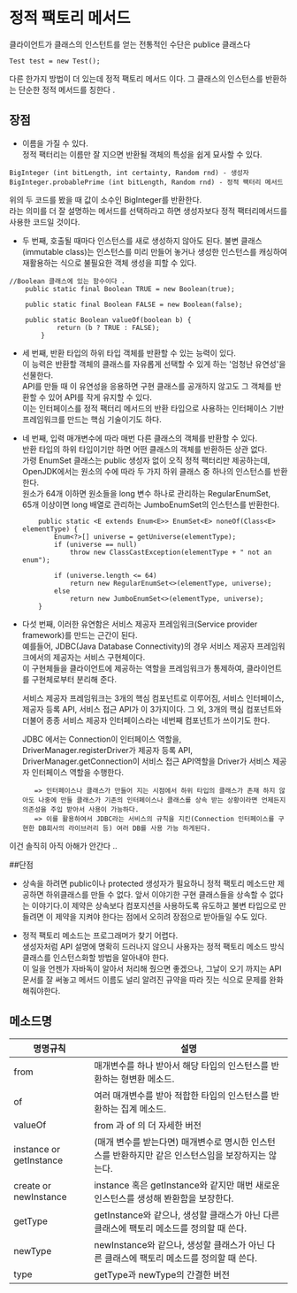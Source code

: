 # 정적 팩토리 메서드
 
 클라이언트가 클래스의 인스턴트를 얻는 전통적인 수단은 publice 클래스다
~~~
Test test = new Test();
~~~
다른 한가지 방법이 더 있는데 정적 팩토리 메서드 이다. 그 클래스의 인스턴스를 반환하는 단순한 정적 메서드를 칭한다 .


## 장점 
- 이름을 가질 수 있다.  
정적 팩터리는 이름만 잘 지으면 반환될 객체의 특성을 쉽게 묘사할 수 있다.
~~~    
BigInteger (int bitLength, int certainty, Random rnd) - 생성자  
BigInteger.probablePrime (int bitLength, Random rnd) - 정적 팩터리 메서드  
~~~
위의 두 코드를 봤을 때 값이 소수인 BigInteger를 반환한다.  
라는 의미를 더 잘 설명하는 메서드를 선택하라고 하면 생성자보다 정적 팩터리메서드를 사용한 코드일 것이다.

- 두 번째, 호출될 때마다 인스턴스를 새로 생성하지 않아도 된다.
불변 클래스(immutable class)는 인스턴스를 미리 만들어 놓거나 생성한 인스턴스를 캐싱하여 재활용하는 식으로 불필요한 객체 생성을 피할 수 있다.
~~~
//Boolean 클래스에 있는 함수이다 .
    public static final Boolean TRUE = new Boolean(true);

    public static final Boolean FALSE = new Boolean(false);

    public static Boolean valueOf(boolean b) {
            return (b ? TRUE : FALSE);
        }

~~~

- 세 번째, 반환 타입의 하위 타입 객체를 반환할 수 있는 능력이 있다.   
  이 능력은 반환할 객체의 클래스를 자유롭게 선택할 수 있게 하는 '엄청난 유연성'을 선물한다.   
  API를 만들 때 이 유연성을 응용하면 구현 클래스를 공개하지 않고도 그 객체를 반환할 수 있어 API를 작게 유지할 수 있다.   
  이는 인터페이스를 정적 팩터리 메서드의 반환 타입으로 사용하는 인터페이스 기반 프레임워크를 만드는 핵심 기술이기도 하다.
  
- 네 번째, 입력 매개변수에 따라 매번 다른 클래스의 객체를 반환할 수 있다.  
  반환 타입의 하위 타입이기만 하면 어떤 클래스의 객체를 반환하든 상관 없다.  
  가령 EnumSet 클래스는 public 생성자 없이 오직 정적 팩터리만 제공하는데,   
  OpenJDK에서는 원소의 수에 따라 두 가지 하위 클래스 중 하나의 인스턴스를 반환한다.  
  원소가 64개 이하면 원소들을 long 변수 하나로 관리하는 RegularEnumSet,   
  65개 이상이면 long 배열로 관리하는 JumboEnumSet의 인스턴스를 반환한다.
  ~~~
      public static <E extends Enum<E>> EnumSet<E> noneOf(Class<E> elementType) {
          Enum<?>[] universe = getUniverse(elementType);
          if (universe == null)
              throw new ClassCastException(elementType + " not an enum");
  
          if (universe.length <= 64)
              return new RegularEnumSet<>(elementType, universe);
          else
              return new JumboEnumSet<>(elementType, universe);
      }
  ~~~
  
- 다섯 번째, 이러한 유연함은 서비스 제공자 프레임워크(Service provider framework)를 만드는 근간이 된다.  
          예를들어, JDBC(Java Database Connectivity)의 경우 서비스 제공자 프레임워크에서의 제공자는 서비스 구현체이다.  
         이 구현체들을 클라이언트에 제공하는 역할을 프레임워크가 통제하여, 클라이언트를 구현체로부터 분리해 준다.  
         
     서비스 제공자 프레임워크는 3개의 핵심 컴포넌트로 이루어짐, 서비스 인터페이스, 제공자 등록 API, 서비스 접근 API가 이 3가지이다.
    그 외, 3개의 핵심 컴포넌트와 더불어 종종 서비스 제공자 인터페이스라는 네번째 컴포넌트가 쓰이기도 한다.
         
    JDBC 에서는 Connection이 인터페이스 역할을, DriverManager.registerDriver가 제공자 등록 API, DriverManager.getConnection이 서비스 접근 API역할을 Driver가 서비스 제공자 인터페이스 역할을 수행한다.
         
         => 인터페이스나 클래스가 만들어 지는 시점에서 하위 타입의 클래스가 존재 하지 않아도 나중에 만들 클래스가 기존의 인터페이스나 클래스를 상속 받는 상황이라면 언제든지 의존성을 주입 받아서 사용이 가능하다.
         => 이를 활용하여서 JDBC라는 서비스의 규칙을 지킨(Connection 인터페이스를 구현한 DB회사의 라이브러리 등) 여러 DB를 사용 가능 하게된다.
         
이건 솔직히 아직 아해가 안간다 ..

##단점 

-  상속을 하려면 public이나 protected 생성자가 필요하니 정적 팩토리 메소드만 제공하면 하위클래스를 만들 수 없다.
앞서 이야기한 구현 클래스들을 상속할 수 없다는 이야기다.이 제약은 상속보다 컴포지션을 사용하도록 유도하고 불변 타입으로 만들려면 이 제약을 지켜야 한다는 점에서 오히려 장점으로 받아들일 수도 있다.

- 정적 팩토리 메소드는 프로그래머가 찾기 어렵다.  
생성자처럼 API 설명에 명확히 드러나지 않으니 사용자는 정적 팩토리 메소드 방식 클래스를 인스턴스화할 방법을 알아내야 한다.  
 이 일을 언젠가 자바독이 알아서 처리해 줬으면 좋겠으나, 그날이 오기 까지는 API 문서를 잘 써놓고 메서드 이름도 널리 알려진 규약을 따라 짓는 식으로 문제를 완화 해줘야한다.
 
 
 
## 메소드명

| 명명규칙 | 설명                       | 
|--------|----------------------------------------------------------------------------------------|
| from | 매개변수를 하나 받아서 해당 타입의 인스턴스를 반환하는 형변환 메소드.
| of | 여러 매개변수를 받아 적합한 타입의 인스턴스를 반환하는 집계 메소드.
| valueOf | from 과 of 의 더 자세한 버전
| instance or getInstance |(매개 변수를 받는다면) 매개변수로 명시한 인스턴스를 반환하지만 같은 인스턴스임을 보장하지는 않는다.
| create or newInstance | instance 혹은 getInstance와 같지만 매번 새로운 인스턴스를 생성해 봔환함을 보장한다.
| getType | getInstance와 같으나, 생성할 클래스가 아닌 다른 클래스에 팩토리 메소드를 정의할 때 쓴다. 
| newType | newInstance와 같으나, 생성할 클래스가 아닌 다른 클래스에 팩토리 메소드를 정의할 때 쓴다.
| type | getType과 newType의 간결한 버전


